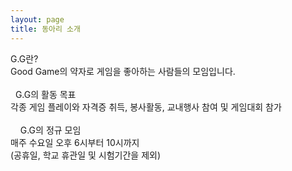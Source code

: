 ```yaml
---
layout: page
title: 동아리 소개
---
```


G.G란?<br>
Good Game의 약자로 게임을 좋아하는 사람들의 모임입니다.<br><br>
    
G.G의 활동 목표<br>
각종 게임 플레이와 자격증 취득, 봉사활동, 교내행사 참여 및 게임대회 참가<br><br>
     
G.G의 정규 모임<br>
매주 수요일 오후 6시부터 10시까지<br>
(공휴일, 학교 휴관일 및 시험기간을 제외)
     
